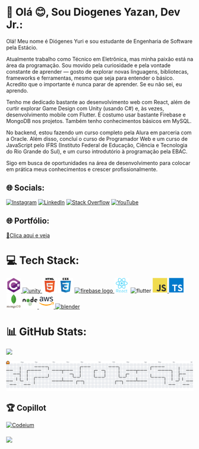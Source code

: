  # 💫 Olá 😊, Sou Diogenes Yazan, Dev Jr.:
Olá! Meu nome é Diógenes Yuri e sou estudante de Engenharia de Software pela Estácio.

Atualmente trabalho como Técnico em Eletrônica, mas minha paixão está na área da programação. Sou movido pela curiosidade e pela vontade constante de aprender — gosto de explorar novas linguagens, bibliotecas, frameworks e ferramentas, mesmo que seja para entender o básico. Acredito que o importante é nunca parar de aprender. Se eu não sei, eu aprendo.

Tenho me dedicado bastante ao desenvolvimento web com React, além de curtir explorar Game Design com Unity (usando C#) e, às vezes, desenvolvimento mobile com Flutter.
E costumo usar bastante Firebase e MongoDB nos projetos. Também tenho conhecimentos básicos em MySQL. 

No backend, estou fazendo um curso completo pela Alura em parceria com a Oracle. Além disso, concluí o curso de Programador Web e um curso de JavaScript pelo IFRS (Instituto Federal de Educação, Ciência e Tecnologia do Rio Grande do Sul), e um curso introdutório à programação pela EBAC.

Sigo em busca de oportunidades na área de desenvolvimento para colocar em prática meus conhecimentos e crescer profissionalmente.


## 🌐 Socials:
[![Instagram](https://img.shields.io/badge/Instagram-%23E4405F.svg?logo=Instagram&logoColor=white)](https://www.instagram.com/diognes_yazan/?hl=pt-br) [![LinkedIn](https://img.shields.io/badge/LinkedIn-%230077B5.svg?logo=linkedin&logoColor=white)](https://linkedin.com/in/diogenesyuri/) [![Stack Overflow](https://img.shields.io/badge/-Stackoverflow-FE7A16?logo=stack-overflow&logoColor=white)](https://stackoverflow.com/users/https://stackoverflow.com/users/16248317/yazan-the-god) [![YouTube](https://img.shields.io/badge/YouTube-%23FF0000.svg?logo=YouTube&logoColor=white)](https://youtube.com/@https://www.youtube.com/channel/UCihTJT0za6Cu3A-JcfaTl7g) 

## 🌐 Portfólio:
[🚀Clica aqui e veja](https://diognesyazan.xyz/)

# 💻 Tech Stack:
  <p align="left"> <a href="https://www.w3schools.com/cs/" target="_blank" rel="noreferrer">
      <img src="https://raw.githubusercontent.com/devicons/devicon/master/icons/csharp/csharp-original.svg" alt="csharp"
        width="40" height="40" /> </a> <a href="https://www.w3schools.com/css/" target="_blank" rel="noreferrer">
         <a href="https://unity.com/" target="_blank" rel="noreferrer">
      <img
        src="https://www.vectorlogo.zone/logos/unity3d/unity3d-icon.svg" alt="unity" width="40" height="40" /> </a>
      <img src="https://raw.githubusercontent.com/devicons/devicon/master/icons/html5/html5-original-wordmark.svg"
        alt="html5" width="40" height="40" /> </a>
      <img src="https://raw.githubusercontent.com/devicons/devicon/master/icons/css3/css3-original-wordmark.svg"
        alt="css3" width="40" height="40" /> </a> <a href="https://firebase.google.com/" target="_blank"
      rel="noreferrer">
  <img src="https://cdn.jsdelivr.net/gh/devicons/devicon/icons/firebase/firebase-plain.svg" height="40" alt="firebase logo"  />
    </a><a href="https://flutter.dev" target="_blank" rel="noreferrer">
     <img src="https://raw.githubusercontent.com/devicons/devicon/master/icons/react/react-original-wordmark.svg"
        alt="react" width="40" height="40" /></a> 
      <img src="https://www.vectorlogo.zone/logos/flutterio/flutterio-icon.svg" alt="flutter" width="40" height="40" />
    </a> <a href="https://www.w3.org/html/" target="_blank" rel="noreferrer">
       <a href="https://developer.mozilla.org/en-US/docs/Web/JavaScript"
      target="_blank" rel="noreferrer">
      <img src="https://raw.githubusercontent.com/devicons/devicon/master/icons/javascript/javascript-original.svg"
        alt="javascript" width="40" height="40" /> </a> <a href="https://www.mongodb.com/" target="_blank"
      rel="noreferrer">
      <a href="https://www.typescriptlang.org/" target="_blank" rel="noreferrer"> <img src="https://raw.githubusercontent.com/devicons/devicon/master/icons/typescript/typescript-original.svg" alt="typescript" width="40" height="40"/> </a>
      <img src="https://raw.githubusercontent.com/devicons/devicon/master/icons/mongodb/mongodb-original-wordmark.svg" alt="mongodb" width="40" height="40" />
     <a href="https://nodejs.org" target="_blank" rel="noreferrer"> <img src="https://raw.githubusercontent.com/devicons/devicon/master/icons/nodejs/nodejs-original-wordmark.svg" alt="nodejs" width="40" height="40" /> </a> <a href="https://reactjs.org/" target="_blank" rel="noreferrer">
       <a href="https://aws.amazon.com" target="_blank" rel="noreferrer"> <img src="https://raw.githubusercontent.com/devicons/devicon/master/icons/amazonwebservices/amazonwebservices-original-wordmark.svg" alt="aws" width="40" height="40"/> </a> 
       <a href="https://www.blender.org/" target="_blank" rel="noreferrer"> <img src="https://download.blender.org/branding/community/blender_community_badge_white.svg" alt="blender" width="40" height="40"/> </a>
  </p>



# 📊 GitHub Stats:
![](https://github-readme-stats.vercel.app/api/top-langs/?username=DiogenesYazan&theme=dark&hide_border=false&include_all_commits=false&count_private=false&layout=compact)

<picture>
  <source media="(prefers-color-scheme: dark)" srcset="https://raw.githubusercontent.com/DiogenesYazan/DiogenesYazan/output/pacman-contribution-graph-dark.svg">
  <source media="(prefers-color-scheme: light)" srcset="https://raw.githubusercontent.com/DiogenesYazan/DiogenesYazan/output/pacman-contribution-graph.svg">
  <img alt="pacman contribution graph" src="https://raw.githubusercontent.com/DiogenesYazan/DiogenesYazan/output/pacman-contribution-graph.svg">
</picture>


## 🏆 Copillot
[![Codeium](https://codeium.com/badges/main)](https://codeium.com/profile/diogenes_yazan)

###
![](https://komarev.com/ghpvc/?username=DiogenesYazan&label=PROFILE+VIEWS)
###
<br clear="both">
